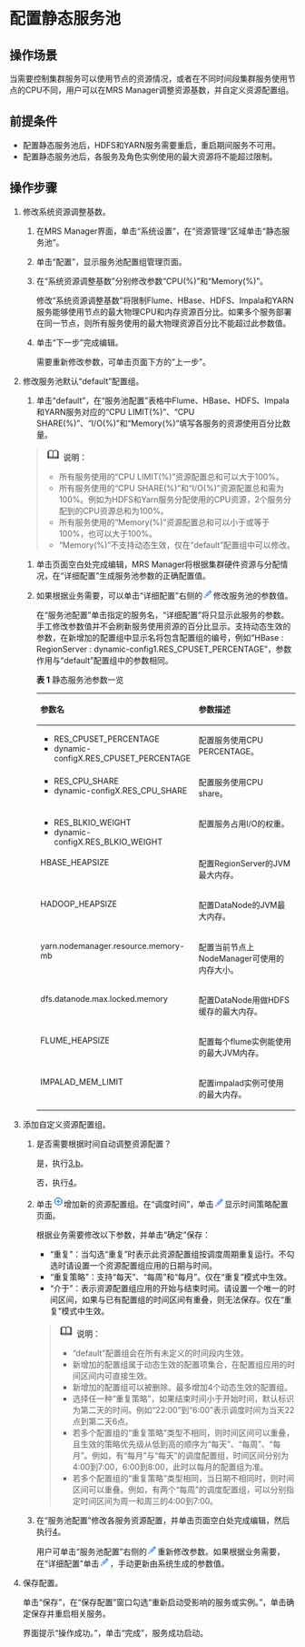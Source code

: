 # 配置静态服务池<a name="mrs_01_0536"></a>

## 操作场景<a name="zh-cn_topic_0035209694_section36446384185849"></a>

当需要控制集群服务可以使用节点的资源情况，或者在不同时间段集群服务使用节点的CPU不同，用户可以在MRS Manager调整资源基数，并自定义资源配置组。

## 前提条件<a name="zh-cn_topic_0035209694_section41676267185911"></a>

-   配置静态服务池后，HDFS和YARN服务需要重启，重启期间服务不可用。
-   配置静态服务池后，各服务及角色实例使用的最大资源将不能超过限制。

## 操作步骤<a name="zh-cn_topic_0035209694_section1786339185927"></a>

1.  修改系统资源调整基数。
    1.  在MRS Manager界面，单击“系统设置”，在“资源管理”区域单击“静态服务池”。
    2.  单击“配置”，显示服务池配置组管理页面。
    3.  在“系统资源调整基数”分别修改参数“CPU\(%\)”和“Memory\(%\)”。

        修改“系统资源调整基数”将限制Flume、HBase、HDFS、Impala和YARN服务能够使用节点的最大物理CPU和内存资源百分比。如果多个服务部署在同一节点，则所有服务使用的最大物理资源百分比不能超过此参数值。

    4.  单击“下一步”完成编辑。

        需要重新修改参数，可单击页面下方的“上一步”。

2.  修改服务池默认“default”配置组。

    1.  单击“default”，在“服务池配置”表格中Flume、HBase、HDFS、Impala和YARN服务对应的“CPU LIMIT\(%\)”、“CPU SHARE\(%\)”、“I/O\(%\)”和“Memory\(%\)”填写各服务的资源使用百分比数量。

    >![](public_sys-resources/icon-note.gif) **说明：** 
    >-   所有服务使用的“CPU LIMIT\(%\)”资源配置总和可以大于100%。
    >-   所有服务使用的“CPU SHARE\(%\)”和“I/O\(%\)”资源配置总和需为100%。例如为HDFS和Yarn服务分配使用的CPU资源，2个服务分配到的CPU资源总和为100%。
    >-   所有服务使用的“Memory\(%\)”资源配置总和可以小于或等于100%，也可以大于100%。
    >-   “Memory\(%\)”不支持动态生效，仅在“default”配置组中可以修改。

    1.  单击页面空白处完成编辑，MRS Manager将根据集群硬件资源与分配情况，在“详细配置”生成服务池参数的正确配置值。
    2.  如果根据业务需要，可以单击“详细配置”右侧的![](figures/icon_mrs_clip.gif)修改服务池的参数值。

        在“服务池配置”单击指定的服务名，“详细配置”将只显示此服务的参数。手工修改参数值并不会刷新服务使用资源的百分比显示。支持动态生效的参数，在新增加的配置组中显示名将包含配置组的编号，例如“HBase : RegionServer : dynamic-config1.RES\_CPUSET\_PERCENTAGE”，参数作用与“default”配置组中的参数相同。

        **表 1**  静态服务池参数一览

        <a name="zh-cn_topic_0035209694_table1090518719336"></a>
        <table><thead align="left"><tr id="zh-cn_topic_0035209694_row6120169419340"><th class="cellrowborder" valign="top" width="46.5%" id="mcps1.2.3.1.1"><p id="zh-cn_topic_0035209694_p5839019519340"><a name="zh-cn_topic_0035209694_p5839019519340"></a><a name="zh-cn_topic_0035209694_p5839019519340"></a><strong id="zh-cn_topic_0035209694_b2722679619444"><a name="zh-cn_topic_0035209694_b2722679619444"></a><a name="zh-cn_topic_0035209694_b2722679619444"></a>参数名</strong></p>
        </th>
        <th class="cellrowborder" valign="top" width="53.5%" id="mcps1.2.3.1.2"><p id="zh-cn_topic_0035209694_p3198534019340"><a name="zh-cn_topic_0035209694_p3198534019340"></a><a name="zh-cn_topic_0035209694_p3198534019340"></a><strong id="zh-cn_topic_0035209694_b5788687719444"><a name="zh-cn_topic_0035209694_b5788687719444"></a><a name="zh-cn_topic_0035209694_b5788687719444"></a>参数描述</strong></p>
        </th>
        </tr>
        </thead>
        <tbody><tr id="zh-cn_topic_0035209694_row3085288319336"><td class="cellrowborder" valign="top" width="46.5%" headers="mcps1.2.3.1.1 "><a name="zh-cn_topic_0035209694_ul1605557219336"></a><a name="zh-cn_topic_0035209694_ul1605557219336"></a><ul id="zh-cn_topic_0035209694_ul1605557219336"><li>RES_CPUSET_PERCENTAGE</li><li>dynamic-configX.RES_CPUSET_PERCENTAGE</li></ul>
        </td>
        <td class="cellrowborder" valign="top" width="53.5%" headers="mcps1.2.3.1.2 "><p id="zh-cn_topic_0035209694_p4680602919336"><a name="zh-cn_topic_0035209694_p4680602919336"></a><a name="zh-cn_topic_0035209694_p4680602919336"></a>配置服务使用CPU PERCENTAGE。</p>
        </td>
        </tr>
        <tr id="zh-cn_topic_0035209694_row1860108319336"><td class="cellrowborder" valign="top" width="46.5%" headers="mcps1.2.3.1.1 "><a name="zh-cn_topic_0035209694_ul3029273119336"></a><a name="zh-cn_topic_0035209694_ul3029273119336"></a><ul id="zh-cn_topic_0035209694_ul3029273119336"><li>RES_CPU_SHARE</li><li>dynamic-configX.RES_CPU_SHARE</li></ul>
        </td>
        <td class="cellrowborder" valign="top" width="53.5%" headers="mcps1.2.3.1.2 "><p id="zh-cn_topic_0035209694_p4126579719336"><a name="zh-cn_topic_0035209694_p4126579719336"></a><a name="zh-cn_topic_0035209694_p4126579719336"></a>配置服务使用CPU share。</p>
        </td>
        </tr>
        <tr id="zh-cn_topic_0035209694_row3584786119336"><td class="cellrowborder" valign="top" width="46.5%" headers="mcps1.2.3.1.1 "><a name="zh-cn_topic_0035209694_ul1799561419336"></a><a name="zh-cn_topic_0035209694_ul1799561419336"></a><ul id="zh-cn_topic_0035209694_ul1799561419336"><li>RES_BLKIO_WEIGHT</li><li>dynamic-configX.RES_BLKIO_WEIGHT</li></ul>
        </td>
        <td class="cellrowborder" valign="top" width="53.5%" headers="mcps1.2.3.1.2 "><p id="zh-cn_topic_0035209694_p2473476619336"><a name="zh-cn_topic_0035209694_p2473476619336"></a><a name="zh-cn_topic_0035209694_p2473476619336"></a>配置服务占用I/O的权重。</p>
        </td>
        </tr>
        <tr id="zh-cn_topic_0035209694_row33861812174817"><td class="cellrowborder" valign="top" width="46.5%" headers="mcps1.2.3.1.1 "><p id="zh-cn_topic_0035209694_p43721972174818"><a name="zh-cn_topic_0035209694_p43721972174818"></a><a name="zh-cn_topic_0035209694_p43721972174818"></a>HBASE_HEAPSIZE</p>
        </td>
        <td class="cellrowborder" valign="top" width="53.5%" headers="mcps1.2.3.1.2 "><p id="zh-cn_topic_0035209694_p51818872174818"><a name="zh-cn_topic_0035209694_p51818872174818"></a><a name="zh-cn_topic_0035209694_p51818872174818"></a>配置RegionServer的JVM最大内存。</p>
        </td>
        </tr>
        <tr id="zh-cn_topic_0035209694_row2128630419336"><td class="cellrowborder" valign="top" width="46.5%" headers="mcps1.2.3.1.1 "><p id="zh-cn_topic_0035209694_p566806311945"><a name="zh-cn_topic_0035209694_p566806311945"></a><a name="zh-cn_topic_0035209694_p566806311945"></a>HADOOP_HEAPSIZE</p>
        </td>
        <td class="cellrowborder" valign="top" width="53.5%" headers="mcps1.2.3.1.2 "><p id="zh-cn_topic_0035209694_p277283791945"><a name="zh-cn_topic_0035209694_p277283791945"></a><a name="zh-cn_topic_0035209694_p277283791945"></a>配置DataNode的JVM最大内存。</p>
        </td>
        </tr>
        <tr id="zh-cn_topic_0035209694_row470866661944"><td class="cellrowborder" valign="top" width="46.5%" headers="mcps1.2.3.1.1 "><p id="zh-cn_topic_0035209694_p4273402919410"><a name="zh-cn_topic_0035209694_p4273402919410"></a><a name="zh-cn_topic_0035209694_p4273402919410"></a>yarn.nodemanager.resource.memory-mb</p>
        </td>
        <td class="cellrowborder" valign="top" width="53.5%" headers="mcps1.2.3.1.2 "><p id="zh-cn_topic_0035209694_p3890428619410"><a name="zh-cn_topic_0035209694_p3890428619410"></a><a name="zh-cn_topic_0035209694_p3890428619410"></a>配置当前节点上NodeManager可使用的内存大小。</p>
        </td>
        </tr>
        <tr id="zh-cn_topic_0035209694_row122513321212"><td class="cellrowborder" valign="top" width="46.5%" headers="mcps1.2.3.1.1 "><p id="zh-cn_topic_0035209694_p125213121211"><a name="zh-cn_topic_0035209694_p125213121211"></a><a name="zh-cn_topic_0035209694_p125213121211"></a>dfs.datanode.max.locked.memory</p>
        </td>
        <td class="cellrowborder" valign="top" width="53.5%" headers="mcps1.2.3.1.2 "><p id="zh-cn_topic_0035209694_p1525217391215"><a name="zh-cn_topic_0035209694_p1525217391215"></a><a name="zh-cn_topic_0035209694_p1525217391215"></a>配置DataNode用做HDFS缓存的最大内存。</p>
        </td>
        </tr>
        <tr id="zh-cn_topic_0035209694_row17632191432816"><td class="cellrowborder" valign="top" width="46.5%" headers="mcps1.2.3.1.1 "><p id="zh-cn_topic_0035209694_p10633141412813"><a name="zh-cn_topic_0035209694_p10633141412813"></a><a name="zh-cn_topic_0035209694_p10633141412813"></a>FLUME_HEAPSIZE</p>
        </td>
        <td class="cellrowborder" valign="top" width="53.5%" headers="mcps1.2.3.1.2 "><p id="zh-cn_topic_0035209694_p463361462814"><a name="zh-cn_topic_0035209694_p463361462814"></a><a name="zh-cn_topic_0035209694_p463361462814"></a>配置每个flume实例能使用的最大JVM内存。</p>
        </td>
        </tr>
        <tr id="zh-cn_topic_0035209694_row97322512286"><td class="cellrowborder" valign="top" width="46.5%" headers="mcps1.2.3.1.1 "><p id="zh-cn_topic_0035209694_p157342516285"><a name="zh-cn_topic_0035209694_p157342516285"></a><a name="zh-cn_topic_0035209694_p157342516285"></a>IMPALAD_MEM_LIMIT</p>
        </td>
        <td class="cellrowborder" valign="top" width="53.5%" headers="mcps1.2.3.1.2 "><p id="zh-cn_topic_0035209694_p10744257282"><a name="zh-cn_topic_0035209694_p10744257282"></a><a name="zh-cn_topic_0035209694_p10744257282"></a>配置impalad实例可使用的最大内存。</p>
        </td>
        </tr>
        </tbody>
        </table>

3.  添加自定义资源配置组。
    1.  是否需要根据时间自动调整资源配置？

        是，执行[3.b](#zh-cn_topic_0035209694_li207277341970)。

        否，执行[4](#zh-cn_topic_0035209694_li5675506119820)。

    2.  <a name="zh-cn_topic_0035209694_li207277341970"></a>单击![](figures/icon_mrs_addsource.jpg)增加新的资源配置组。在“调度时间”，单击![](figures/icon_mrs_clip.gif)显示时间策略配置页面。

        根据业务需要修改以下参数，并单击“确定”保存：

        -   “重复”：当勾选“重复”时表示此资源配置组按调度周期重复运行。不勾选时请设置一个资源配置组应用的日期与时间。
        -   “重复策略”：支持“每天”、“每周”和“每月”。仅在“重复”模式中生效。
        -   “介于”：表示资源配置组应用的开始与结束时间。请设置一个唯一的时间区间，如果与已有配置组的时间区间有重叠，则无法保存。仅在“重复”模式中生效。

        >![](public_sys-resources/icon-note.gif) **说明：** 
        >-   “default”配置组会在所有未定义的时间段内生效。
        >-   新增加的配置组属于动态生效的配置项集合，在配置组应用的时间区间内可直接生效。
        >-   新增加的配置组可以被删除。最多增加4个动态生效的配置组。
        >-   选择任一种“重复策略”，如果结束时间小于开始时间，默认标识为第二天的时间。例如“22:00”到“6:00”表示调度时间为当天22点到第二天6点。
        >-   若多个配置组的“重复策略”类型不相同，则时间区间可以重叠，且生效的策略优先级从低到高的顺序为“每天”、“每周”、“每月”。例如，有“每月”与“每天”的调度配置组，时间区间分别为4:00到7:00，6:00到8:00，此时以每月的配置组为准。
        >-   若多个配置组的“重复策略”类型相同，当日期不相同时，则时间区间可以重叠。例如，有两个“每周”的调度配置组，可以分别指定时间区间为周一和周三的4:00到7:00。

    3.  在“服务池配置”修改各服务资源配置，并单击页面空白处完成编辑，然后执行[4](#zh-cn_topic_0035209694_li5675506119820)。

        用户可单击“服务池配置”右侧的![](figures/icon_mrs_clip.gif)重新修改参数。如果根据业务需要，在“详细配置”单击![](figures/icon_mrs_clip.gif)，手动更新由系统生成的参数值。

4.  <a name="zh-cn_topic_0035209694_li5675506119820"></a>保存配置。

    单击“保存”，在“保存配置”窗口勾选“重新启动受影响的服务或实例。”，单击确定保存并重启相关服务。

    界面提示“操作成功。”，单击“完成”，服务成功启动。


